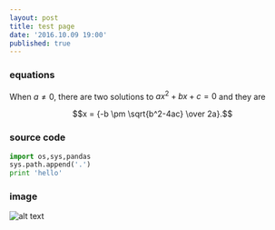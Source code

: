 ```yaml
---
layout: post
title: test page
date: '2016.10.09 19:00'
published: true
---
```


### equations
When $a \ne 0$, there are two solutions to $ax^2 + bx + c = 0$ and they are 

$$x = {-b \pm \sqrt{b^2-4ac} \over 2a}.$$

### source code 
 
```python 
import os,sys,pandas 
sys.path.append('.') 
print 'hello'
```

### image 

![alt text](https://photos.google.com/u/1/share/AF1QipPgqP9XtY4CW9j2YVn8Y88sKJifh-ljV6cR3eq-TkuOtFphx9tLRv50e7jWlpKV3g/photo/AF1QipMSswXeV4JcoPhwHA5jTukUg3BpmP4Nni3HFrNS?key=R0RIRm1UcHVlUjQ4eVd3VVYxdDltaWlZRmx6Njln)
